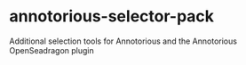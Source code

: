 # annotorious-selector-pack
Additional selection tools for Annotorious and the Annotorious OpenSeadragon plugin
